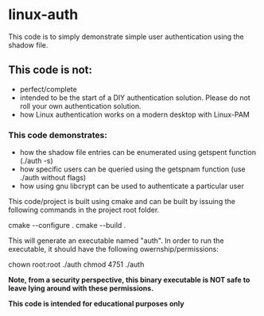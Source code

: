 # linux-auth
This code is to simply demonstrate simple user authentication using the shadow file.

## This code is not:
- perfect/complete
- intended to be the start of a DIY authentication solution. Please do not roll your own authentication solution.
- how Linux authentication works on a modern desktop with Linux-PAM

### This code demonstrates:
- how the shadow file entries can be enumerated using getspent function (./auth -s)
- how specific users can be queried using the getspnam function (use ./auth without flags)
- how using gnu libcrypt can be used to authenticate a particular user

This code/project is built using cmake and can be built by issuing the following commands in the project root folder.

cmake --configure .
cmake --build .

This will generate an executable named "auth". In order to run the executable, it should have the following owernship/permissions:

chown root:root ./auth
chmod 4751 ./auth

**Note, from a security perspective, this binary executable is NOT safe to leave lying around with these permissions.** 

**This code is intended for educational purposes only**

